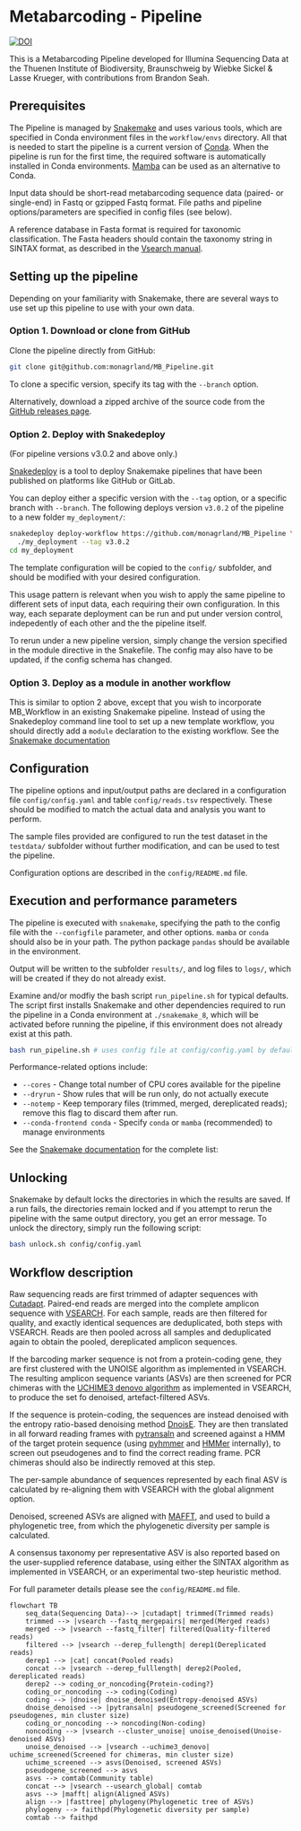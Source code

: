 # Metabarcoding - Pipeline

[![DOI](https://zenodo.org/badge/DOI/10.5281/zenodo.10986177.svg)](https://doi.org/10.5281/zenodo.10986177)

This is a Metabarcoding Pipeline developed for Illumina Sequencing Data at the
Thuenen Institute of Biodiversity, Braunschweig by Wiebke Sickel & Lasse
Krueger, with contributions from Brandon Seah.

## Prerequisites

The Pipeline is managed by [Snakemake](https://snakemake.readthedocs.io/) and
uses various tools, which are specified in Conda environment files in the
`workflow/envs` directory. All that is needed to start the pipeline is a
current version of [Conda](https://docs.conda.io/). When the pipeline is run
for the first time, the required software is automatically installed in Conda
environments. [Mamba](https://mamba.readthedocs.io/) can be used as an
alternative to Conda.

Input data should be short-read metabarcoding sequence data (paired- or
single-end) in Fastq or gzipped Fastq format. File paths and pipeline
options/parameters are specified in config files (see below).

A reference database in Fasta format is required for taxonomic classification.
The Fasta headers should contain the taxonomy string in SINTAX format, as
described in the [Vsearch
manual](https://github.com/torognes/vsearch/releases/download/v2.26.1/vsearch_manual.pdf).


## Setting up the pipeline

Depending on your familiarity with Snakemake, there are several ways to use set
up this pipeline to use with your own data.


### Option 1. Download or clone from GitHub

Clone the pipeline directly from GitHub:

```bash
git clone git@github.com:monagrland/MB_Pipeline.git
```

To clone a specific version, specify its tag with the `--branch` option.

Alternatively, download a zipped archive of the source code from the [GitHub
releases page](https://github.com/monagrland/MB_Pipeline/releases).


### Option 2. Deploy with Snakedeploy

(For pipeline versions v3.0.2 and above only.)

[Snakedeploy](https://snakedeploy.readthedocs.io/en/latest/) is a tool to
deploy Snakemake pipelines that have been published on platforms like GitHub or
GitLab.

You can deploy either a specific version with the `--tag` option, or a specific
branch with `--branch`. The following deploys version `v3.0.2` of the pipeline
to a new folder `my_deployment/`:

```bash
snakedeploy deploy-workflow https://github.com/monagrland/MB_Pipeline \
  ./my_deployment --tag v3.0.2
cd my_deployment
```

The template configuration will be copied to the `config/` subfolder, and
should be modified with your desired configuration.

This usage pattern is relevant when you wish to apply the same pipeline to
different sets of input data, each requiring their own configuration. In this
way, each separate deployment can be run and put under version control,
indepedently of each other and the the pipeline itself.

To rerun under a new pipeline version, simply change the version specified in
the module directive in the Snakefile. The config may also have to be updated,
if the config schema has changed.


### Option 3. Deploy as a module in another workflow

This is similar to option 2 above, except that you wish to incorporate
MB_Workflow in an existing Snakemake pipeline. Instead of using the Snakedeploy
command line tool to set up a new template workflow, you should directly add a
`module` declaration to the existing workflow. See the [Snakemake
documentation](https://snakemake.readthedocs.io/en/stable/snakefiles/deployment.html#using-and-combining-pre-exising-workflows)


## Configuration

The pipeline options and input/output paths are declared in a configuration
file `config/config.yaml` and table `config/reads.tsv` respectively. These
should be modified to match the actual data and analysis you want to perform.

The sample files provided are configured to run the test dataset in the
`testdata/` subfolder without further modification, and can be used to test the
pipeline.

Configuration options are described in the `config/README.md` file.


## Execution and performance parameters

The pipeline is executed with `snakemake`, specifying the path to the config
file with the `--configfile` parameter, and other options. `mamba` or `conda`
should also be in your path. The python package `pandas` should be available in
the environment.

Output will be written to the subfolder `results/`, and log files to `logs/`,
which will be created if they do not already exist.

Examine and/or modfiy the bash script `run_pipeline.sh` for typical defaults.
The script first installs Snakemake and other dependencies required to run the
pipeline in a Conda environment at `./snakemake_8`, which will be activated
before running the pipeline, if this environment does not already exist at this
path.

```bash
bash run_pipeline.sh # uses config file at config/config.yaml by default
```

Performance-related options include:

* `--cores` - Change total number of CPU cores available for the pipeline
* `--dryrun` - Show rules that will be run only, do not actually execute
* `--notemp` - Keep temporary files (trimmed, merged, dereplicated reads);
               remove this flag to discard them after run.
* `--conda-frontend conda` - Specify `conda` or `mamba` (recommended) to manage
                             environments

See the [Snakemake
documentation](https://snakemake.readthedocs.io/en/stable/executing/cli.html)
for the complete list:


## Unlocking

Snakemake by default locks the directories in which the results are saved. If a
run fails, the directories remain locked and if you attempt to rerun the
pipeline with the same output directory, you get an error message. To unlock
the directory, simply run the following script:

```bash
bash unlock.sh config/config.yaml
```


## Workflow description

Raw sequencing reads are first trimmed of adapter sequences with
[Cutadapt](https://cutadapt.readthedocs.io/en/stable/).  Paired-end reads are
merged into the complete amplicon sequence with
[VSEARCH](https://github.com/torognes/vsearch).  For each sample, reads are
then filtered for quality, and exactly identical sequences are deduplicated,
both steps with VSEARCH. Reads are then pooled across all samples and
deduplicated again to obtain the pooled, dereplicated amplicon sequences.

If the barcoding marker sequence is not from a protein-coding gene, they are
first clustered with the UNOISE algorithm as implemented in VSEARCH. The
resulting amplicon sequence variants (ASVs) are then screened for PCR chimeras
with the [UCHIME3 denovo
algorithm](https://www.drive5.com/usearch/manual/cmd_uchime3_denovo.html) as
implemented in VSEARCH, to produce the set fo denoised, artefact-filtered ASVs.

If the sequence is protein-coding, the sequences are instead denoised with the
entropy ratio-based denoising method
[DnoisE](https://github.com/adriantich/DnoisE). They are then translated in all
forward reading frames with
[pytransaln](https://github.com/monagrland/pytransaln) and screened against a
HMM of the target protein sequence (using
[pyhmmer](https://github.com/althonos/pyhmmer) and [HMMer](https://hmmer.org/)
internally), to screen out pseudogenes and to find the correct reading frame.
PCR chimeras should also be indirectly removed at this step.

The per-sample abundance of sequences represented by each final ASV is
calculated by re-aligning them with VSEARCH with the global alignment option.

Denoised, screened ASVs are aligned with
[MAFFT](https://mafft.cbrc.jp/alignment/software/), and used to build a
phylogenetic tree, from which the phylogenetic diversity per sample is
calculated.

A consensus taxonomy per representative ASV is also reported based on the
user-supplied reference database, using either the SINTAX algorithm as
implemented in VSEARCH, or an experimental two-step heuristic method.

For full parameter details please see the `config/README.md` file.


```mermaid
flowchart TB
    seq_data(Sequencing Data)--> |cutadapt| trimmed(Trimmed reads)
    trimmed --> |vsearch --fastq_mergepairs| merged(Merged reads)
    merged --> |vsearch --fastq_filter| filtered(Quality-filtered reads)
    filtered --> |vsearch --derep_fullength| derep1(Dereplicated reads)
    derep1 --> |cat| concat(Pooled reads)
    concat --> |vsearch --derep_fulllength| derep2(Pooled, dereplicated reads)
    derep2 --> coding_or_noncoding{Protein-coding?}
    coding_or_noncoding --> coding(Coding)
    coding --> |dnoise| dnoise_denoised(Entropy-denoised ASVs)
    dnoise_denoised --> |pytransaln| pseudogene_screened(Screened for pseudogenes, min cluster size)
    coding_or_noncoding --> noncoding(Non-coding)
    noncoding --> |vsearch --cluster_unoise| unoise_denoised(Unoise-denoised ASVs)
    unoise_denoised --> |vsearch --uchime3_denovo| uchime_screened(Screened for chimeras, min cluster size)
    uchime_screened --> asvs(Denoised, screened ASVs)
    pseudogene_screened --> asvs
    asvs --> comtab(Community table)
    concat --> |vsearch --usearch_global| comtab
    asvs --> |mafft| align(Aligned ASVs)
    align --> |fasttree| phylogeny(Phylogenetic tree of ASVs)
    phylogeny --> faithpd(Phylogenetic diversity per sample)
    comtab --> faithpd
```
